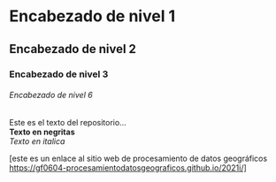 # Encabezado de nivel 1

## Encabezado de nivel 2

### Encabezado de nivel 3

###### Encabezado de nivel 6


Este es el texto del repositorio...  
**Texto en negritas**  
*Texto en italica*

[este es un enlace al sitio web de procesamiento de datos geográficos https://gf0604-procesamientodatosgeograficos.github.io/2021i/]
